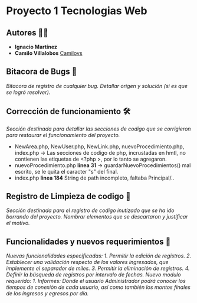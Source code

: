 # Proyecto 1 Tecnologias Web

## Autores 👨‍💻

- **Ignacio Martínez**
- **Camilo Villalobos** [Camilovs](https://github.com/Camilovs)

## Bitacora de Bugs 📒

_Bitacora de registro de cualquier bug. Detallar origen y solución (si es que se logró resolver)._

## Corrección de funcionamiento 🛠

_Sección destinada para detallar las secciones de codigo que se corrigieron para restaurar el funcionamiento del proyecto._

- NewArea.php, NewUser.php, NewLink.php, nuevoProcedimiento.php, index.php -> Las secciones de codigo de php, incrustadas en hmtl, no contienen las etiquetas de <?php >, por lo tanto se agregaron.
- nuevoProcedimiento.php **linea 31** -> guardarNuevoProcedimientos() mal escrito, se le quita el caracter "s" del final.
- index.php **linea 184** String de path incompleto, faltaba Principal/..

## Registro de Limpieza de codigo 🧹

_Sección destinada para el registro de codigo inutizado que se ha ido borrando del proyecto. Nombrar elementos que se descartaron y justificar el motivo._

## Funcionalidades y nuevos requerimientos 🎯

_Nuevas funcionalidades especificadas:_
_1. Permitir la edición de registros._
_2. Establecer una validación respecto de los valores ingresados, que implemente el separador de miles._
_3. Permitir la eliminación de registros._
_4. Definir la búsqueda de registros por intervalo de fechas._
_Nuevo modulo requerido:_
_1. Informes: Donde el usuario Administrador podrá conocer los tiempos de conexión de cada usuario, así como también los montos finales de los ingresos y egresos por día._
